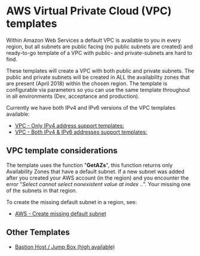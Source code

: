 # AWS Virtual Private Cloud (VPC) templates 
Within Amazon Web Services a default VPC is available to you in every region, but all subnets are public facing 
(no public subnets are created) and ready-to-go template of a VPC with public- and private-subnets are hard to find. 

These templates will create a VPC with both public and private subnets. The public and private subnets will be created in ALL the availability zones that are present (April 2018) within the chosen region. The template is configurable via parameters so you can use the same template throughout in all environments (Dev, acceptance and production).

Currently we have both IPv4 and IPv6 versions of the VPC templates available:

* [VPC - Only IPv4 address support templates:](./README_VPC_IPv4.md)
* [VPC - Both IPv4 & IPv6 addresses support templates:](./README_VPC_IPv6.md)

## VPC template considerations 
The template uses the function "**GetAZs**", this function returns only Availability Zones that have a default subnet. If a new subnet was added after you created your AWS account (in the region) and you encounter the error "*Select cannot select nonexistent value at index ..*". Your missing one of the subnets in that region.

To create the missing default subnet in a region, see:
* <a href="https://docs.aws.amazon.com/AmazonVPC/latest/UserGuide/default-vpc.html#create-default-subnet" target="_blank">AWS - Create missing default subnet</a>

## Other Templates
* [Bastion Host / Jump Box (high available)](../bastion/)
